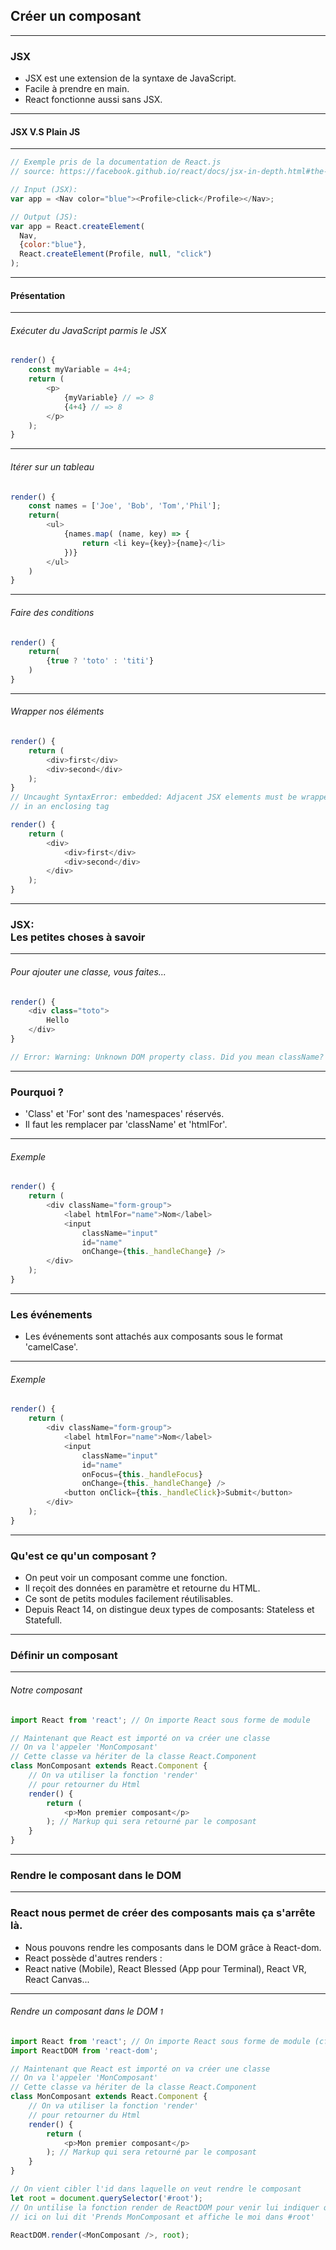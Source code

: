 ## Créer un composant

---

### JSX

- JSX est une extension de la syntaxe de JavaScript. <!-- .element: class="fragment" -->
- Facile à prendre en main. <!-- .element: class="fragment" -->
- React fonctionne aussi sans JSX. <!-- .element: class="fragment" -->

---

#### JSX V.S Plain JS

---

```javascript
// Exemple pris de la documentation de React.js
// source: https://facebook.github.io/react/docs/jsx-in-depth.html#the-transform

// Input (JSX):
var app = <Nav color="blue"><Profile>click</Profile></Nav>;

// Output (JS):
var app = React.createElement(
  Nav,
  {color:"blue"},
  React.createElement(Profile, null, "click")
);
```

---

#### Présentation

---

###### Exécuter du JavaScript parmis le JSX

```javascript
render() {
    const myVariable = 4+4;
    return (
        <p>
            {myVariable} // => 8
            {4+4} // => 8
        </p>
    );
}
```

---

###### Itérer sur un tableau

```javascript
render() {
    const names = ['Joe', 'Bob', 'Tom','Phil'];
    return(
        <ul>
            {names.map( (name, key) => {
                return <li key={key}>{name}</li>
            })}
        </ul>
    )
}
```

---

###### Faire des conditions

```javascript
render() {
    return(
        {true ? 'toto' : 'titi'}
    )
}
```

---

###### Wrapper nos éléments

```javascript
render() {
    return (
        <div>first</div>
        <div>second</div>
    );
}
// Uncaught SyntaxError: embedded: Adjacent JSX elements must be wrapped
// in an enclosing tag

render() {
    return (
        <div>
            <div>first</div>
            <div>second</div>
        </div>
    );
}
```

---

### JSX:<br/> Les petites choses à savoir

---

###### Pour ajouter une classe, vous faites...

```javascript
render() {
    <div class="toto">
        Hello
    </div>
}

// Error: Warning: Unknown DOM property class. Did you mean className?

```

---

### Pourquoi ?

* 'Class' et 'For' sont des 'namespaces' réservés. <!-- .element: class="fragment" -->
* Il faut les remplacer par 'className' et 'htmlFor'. <!-- .element: class="fragment" -->

---

###### Exemple
```javascript
render() {
    return (
        <div className="form-group">
            <label htmlFor="name">Nom</label>
            <input
                className="input"
                id="name"
                onChange={this._handleChange} />
        </div>
    );
}
```

---

### Les événements

* Les événements sont attachés aux composants sous le format 'camelCase'. <!-- .element: class="fragment" -->

---

###### Exemple
```javascript
render() {
    return (
        <div className="form-group">
            <label htmlFor="name">Nom</label>
            <input
                className="input"
                id="name"
                onFocus={this._handleFocus}
                onChange={this._handleChange} />
            <button onClick={this._handleClick}>Submit</button>
        </div>
    );
}
```

---

### Qu'est ce qu'un composant ?

- On peut voir un composant comme une fonction. <!-- .element: class="fragment" -->
- Il reçoit des données en paramètre et retourne du HTML. <!-- .element: class="fragment" -->
- Ce sont de petits modules facilement réutilisables. <!-- .element: class="fragment" -->
- Depuis React 14, on distingue deux types de composants: Stateless et Statefull. <!-- .element: class="fragment" -->

---

### Définir un composant

---

###### Notre composant

```javascript
import React from 'react'; // On importe React sous forme de module

// Maintenant que React est importé on va créer une classe
// On va l'appeler 'MonComposant'
// Cette classe va hériter de la classe React.Component
class MonComposant extends React.Component {
    // On va utiliser la fonction 'render'
    // pour retourner du Html
    render() {
        return (
            <p>Mon premier composant</p>
        ); // Markup qui sera retourné par le composant
    }
}
```

---

### Rendre le composant dans le DOM

---

### React nous permet de créer des composants mais ça s'arrête là.

- Nous pouvons rendre les composants dans le DOM grâce à React-dom. <!-- .element: class="fragment" -->
- React possède d'autres renders : <!-- .element: class="fragment" -->
- React native (Mobile), React Blessed (App pour Terminal), React VR, React Canvas...<!-- .element: class="fragment" -->

---

###### Rendre un composant dans le DOM <small>1</small>

```javascript
import React from 'react'; // On importe React sous forme de module (cf: Appendice 1)
import ReactDOM from 'react-dom';

// Maintenant que React est importé on va créer une classe
// On va l'appeler 'MonComposant'
// Cette classe va hériter de la classe React.Component
class MonComposant extends React.Component {
    // On va utiliser la fonction 'render'
    // pour retourner du Html
    render() {
        return (
            <p>Mon premier composant</p>
        ); // Markup qui sera retourné par le composant
    }
}

// On vient cibler l'id dans laquelle on veut rendre le composant
let root = document.querySelector('#root');
// On untilise la fonction render de ReactDOM pour venir lui indiquer quoi faire
// ici on lui dit 'Prends MonComposant et affiche le moi dans #root'

ReactDOM.render(<MonComposant />, root);
```
